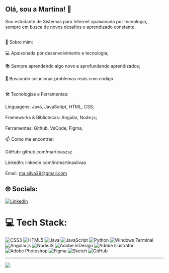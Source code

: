 ## Olá, sou a Martina!  👋
Sou estudante de Sistemas para Internet apaixonada por tecnologia, <br>sempre em busca de novos desafios e aprendizado constante.<br><br>

🚀 Sobre mim:<br><br>💻 Apaixonada por desenvolvimento  e tecnologia;<br><br>📚 Sempre aprendendo algo novo e aprofundando aprendizados;<br><br>
🎯 Buscando solucionar problemas reais com código.<br><br>

🛠️ Tecnologias e Ferramentas:<br><br>Linguagens: Java, JavaScript, HTML, CSS;<br><br>Frameworks & Bibliotecas:  Angular, Node.js;<br><br>Ferramentas: Github, VsCode, Figma;<br><br>
📫 Como me encontrar:<br><br>GitHub: github.com/martinaszsz<br><br>LinkedIn: linkedin.com/in/martinasilvaa<br><br>Email: ma.silva39@gmail.com<br>


## 🌐 Socials:
[![LinkedIn](https://img.shields.io/badge/LinkedIn-%230077B5.svg?logo=linkedin&logoColor=white)](https://linkedin.com/in/martinasilvaa) 

# 💻 Tech Stack:
![CSS3](https://img.shields.io/badge/css3-%231572B6.svg?style=for-the-badge&logo=css3&logoColor=white) ![HTML5](https://img.shields.io/badge/html5-%23E34F26.svg?style=for-the-badge&logo=html5&logoColor=white) ![Java](https://img.shields.io/badge/java-%23ED8B00.svg?style=for-the-badge&logo=openjdk&logoColor=white) ![JavaScript](https://img.shields.io/badge/javascript-%23323330.svg?style=for-the-badge&logo=javascript&logoColor=%23F7DF1E) ![Python](https://img.shields.io/badge/python-3670A0?style=for-the-badge&logo=python&logoColor=ffdd54) ![Windows Terminal](https://img.shields.io/badge/Windows%20Terminal-%234D4D4D.svg?style=for-the-badge&logo=windows-terminal&logoColor=white) ![Angular.js](https://img.shields.io/badge/angular.js-%23E23237.svg?style=for-the-badge&logo=angularjs&logoColor=white) ![NodeJS](https://img.shields.io/badge/node.js-6DA55F?style=for-the-badge&logo=node.js&logoColor=white) ![Adobe InDesign](https://img.shields.io/badge/Adobe%20InDesign-49021F?style=for-the-badge&logo=adobeindesign&logoColor=FF3366) ![Adobe Illustrator](https://img.shields.io/badge/adobe%20illustrator-%23FF9A00.svg?style=for-the-badge&logo=adobe%20illustrator&logoColor=white) ![Adobe Photoshop](https://img.shields.io/badge/adobe%20photoshop-%2331A8FF.svg?style=for-the-badge&logo=adobe%20photoshop&logoColor=white) ![Figma](https://img.shields.io/badge/figma-%23F24E1E.svg?style=for-the-badge&logo=figma&logoColor=white) ![Sketch](https://img.shields.io/badge/Sketch-FFB387?style=for-the-badge&logo=sketch&logoColor=black) ![GitHub](https://img.shields.io/badge/github-%23121011.svg?style=for-the-badge&logo=github&logoColor=white)

---
[![](https://visitcount.itsvg.in/api?id=martinaszsz&icon=5&color=10)](https://visitcount.itsvg.in)

<!-- Proudly created with GPRM ( https://gprm.itsvg.in ) -->
